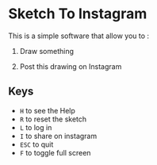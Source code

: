 # Sketch To Instagram

This is a simple software that allow you to :

1. Draw something

2. Post this drawing on Instagram

## Keys

- `H` to see the Help
- `R` to reset the sketch
- `L` to log in
- `I` to share on instagram
- `ESC` to quit
- `F` to toggle full screen
